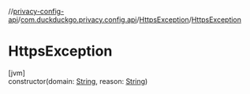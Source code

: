 //[privacy-config-api](../../../index.md)/[com.duckduckgo.privacy.config.api](../index.md)/[HttpsException](index.md)/[HttpsException](-https-exception.md)

# HttpsException

[jvm]\
constructor(domain: [String](https://kotlinlang.org/api/latest/jvm/stdlib/kotlin/-string/index.html), reason: [String](https://kotlinlang.org/api/latest/jvm/stdlib/kotlin/-string/index.html))
